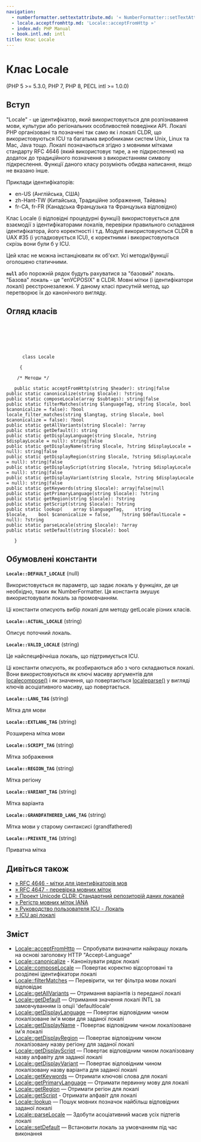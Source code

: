 ```yaml
---
navigation:
  - numberformatter.settextattribute.md: '« NumberFormatter::setTextAttribute'
  - locale.acceptfromhttp.md: 'Locale::acceptFromHttp »'
  - index.md: PHP Manual
  - book.intl.md: intl
title: Клас Locale
---
```

# Клас Locale

(PHP 5 >= 5.3.0, PHP 7, PHP 8, PECL intl >= 1.0.0)

## Вступ

"Locale" - це ідентифікатор, який використовується для розпізнавання мови, культури або регіональних особливостей поведінки API. Локалі PHP організовані та позначені так само як і локалі CLDR, що використовуються ICU та багатьма виробниками систем Unix, Linux та Mac, Java тощо. Локалі позначаються згідно з мовними мітками стандарту RFC 4646 (який використовує тире, а не підкреслення) на додаток до традиційного позначення з використанням символу підкреслення. Функції даного класу розуміють обидва написання, якщо не вказано інше.

Приклади ідентифікаторів:

-   en-US (Англійська, США)
-   zh-Hant-TW (Китайська, Традиційне зображення, Тайвань)
-   fr-CA, fr-FR (Канадська Французька та Французька відповідно)

Клас Locale (і відповідні процедурні функції) використовується для взаємодії з ідентифікаторами локалів, перевірки правильного складання ідентифікатора, його коректності і т.д. Модулі використовуються CLDR в UAX #35 (і успадковується ICU), є коректними і використовуються скрізь вони були б у ICU.

Цей клас не можна інстанціювати як об'єкт. Усі методи/функції оголошено статичними.

**`null`** або порожній рядок будуть рахуватися за "базовий" локаль. "Базова" локаль - це "enУСPOSIX" в CLDR. Мовні мітки (і ідентифікатори локалі) реєстронезалежні. У даному класі присутній метод, що перетворює їх до канонічного вигляду.

## Огляд класів

```classsynopsis

     
    

    
     
      class Locale
     
     {

    /* Методы */
    
   public static acceptFromHttp(string $header): string|false
public static canonicalize(string $locale): ?string
public static composeLocale(array $subtags): string|false
public static filterMatches(string $languageTag, string $locale, bool $canonicalize = false): ?bool
locale_filter_matches(string $langtag, string $locale, bool $canonicalize = false): ?bool
public static getAllVariants(string $locale): ?array
public static getDefault(): string
public static getDisplayLanguage(string $locale, ?string $displayLocale = null): string|false
public static getDisplayName(string $locale, ?string $displayLocale = null): string|false
public static getDisplayRegion(string $locale, ?string $displayLocale = null): string|false
public static getDisplayScript(string $locale, ?string $displayLocale = null): string|false
public static getDisplayVariant(string $locale, ?string $displayLocale = null): string|false
public static getKeywords(string $locale): array|false|null
public static getPrimaryLanguage(string $locale): ?string
public static getRegion(string $locale): ?string
public static getScript(string $locale): ?string
public static lookup(    array $languageTag,    string $locale,    bool $canonicalize = false,    ?string $defaultLocale = null): ?string
public static parseLocale(string $locale): ?array
public static setDefault(string $locale): bool

   }
```

## Обумовлені константи

**`Locale::DEFAULT_LOCALE`** (null)

Використовується як параметр, що задає локаль у функціях, де це необхідно, таких як NumberFormatter. Ця константа змушує використовувати локаль за промовчанням.

Ці константи описують вибір локалі для методу getLocale різних класів.

**`Locale::ACTUAL_LOCALE`** (string)

Описує поточний локаль.

**`Locale::VALID_LOCALE`** (string)

Це найспецифічніша локаль, що підтримується ICU.

Ці константи описують, як розбираються або з чого складаються локалі. Вони використовуються як ключі масиву аргументів для [localecompose()](locale.composelocale.md) і як значення, що повертаються [localeparse()](locale.parselocale.md) у вигляді ключів асоціативного масиву, що повертається.

**`Locale::LANG_TAG`** (string)

Мітка для мови

**`Locale::EXTLANG_TAG`** (string)

Розширена мітка мови

**`Locale::SCRIPT_TAG`** (string)

Мітка зображення

**`Locale::REGION_TAG`** (string)

Мітка регіону

**`Locale::VARIANT_TAG`** (string)

Мітка варіанта

**`Locale::GRANDFATHERED_LANG_TAG`** (string)

Мітка мови у старому синтаксисі (grandfathered)

**`Locale::PRIVATE_TAG`** (string)

Приватна мітка

## Дивіться також

-   [» RFC 4646 - мітки для ідентифікаторів мов](http://www.faqs.org/rfcs/rfc4646)
-   [» RFC 4647 - перевірка мовних міток](http://www.faqs.org/rfcs/rfc4647)
-   [» Проект Unicode CLDR: Стандартний репозиторій даних локалей](http://www.unicode.org/cldr/)
-   [» Регістр мовних міток IANA](http://www.iana.org/assignments/language-subtag-registry)
-   [» Руководство пользователя ICU - Локаль](https://unicode-org.github.io/icu/userguide/locale/)
-   [» ICU api локалі](http://www.icu-project.org/apiref/icu4c/uloc_8h.md#details)

## Зміст

-   [Locale::acceptFromHttp](locale.acceptfromhttp.md) — Спробувати визначити найкращу локаль на основі заголовку HTTP "Accept-Language"
-   [Locale::canonicalize](locale.canonicalize.md) - Канонізувати рядок локалі
-   [Locale::composeLocale](locale.composelocale.md) — Повертає коректно відсортовані та розділені ідентифікатори локалі
-   [Locale::filterMatches](locale.filtermatches.md) — Перевірити, чи тег фільтра мови локалі відповідає
-   [Locale::getAllVariants](locale.getallvariants.md) — Отримання варіантів із переданої локалі
-   [Locale::getDefault](locale.getdefault.md) — Отримання значення локалі INTL за замовчуванням із опції 'defaultlocale'
-   [Locale::getDisplayLanguage](locale.getdisplaylanguage.md) — Повертає відповідним чином локалізоване ім'я мови для заданої локалі
-   [Locale::getDisplayName](locale.getdisplayname.md) - Повертає відповідним чином локалізоване ім'я локалі
-   [Locale::getDisplayRegion](locale.getdisplayregion.md) — Повертає відповідним чином локалізовану назву регіону для заданої локалі
-   [Locale::getDisplayScript](locale.getdisplayscript.md) — Повертає відповідним чином локалізовану назву алфавіту для заданої локалі
-   [Locale::getDisplayVariant](locale.getdisplayvariant.md) — Повертає відповідним чином локалізовану назву варіанта для заданої локалі
-   [Locale::getKeywords](locale.getkeywords.md) — Отримати ключові слова для локалі
-   [Locale::getPrimaryLanguage](locale.getprimarylanguage.md) — Отримати первинну мову для локалі
-   [Locale::getRegion](locale.getregion.md) — Отримати регіон для локалі
-   [Locale::getScript](locale.getscript.md) - Отримати алфавіт для локалі
-   [Locale::lookup](locale.lookup.md) — Пошук мовних позначок найбільш відповідних заданої локалі
-   [Locale::parseLocale](locale.parselocale.md) — Здобути асоціативний масив усіх підтегів локалі
-   [Locale::setDefault](locale.setdefault.md) — Встановити локаль за умовчанням під час виконання
